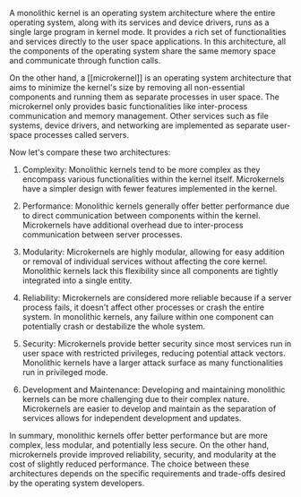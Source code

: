 
A monolithic kernel is an operating system architecture where the entire operating system, along with its services and device drivers, runs as a single large program in kernel mode. It provides a rich set of functionalities and services directly to the user space applications. In this architecture, all the components of the operating system share the same memory space and communicate through function calls.

On the other hand, a [[microkernel]] is an operating system architecture that aims to minimize the kernel's size by removing all non-essential components and running them as separate processes in user space. The microkernel only provides basic functionalities like inter-process communication and memory management. Other services such as file systems, device drivers, and networking are implemented as separate user-space processes called servers.

Now let's compare these two architectures:

1. Complexity: Monolithic kernels tend to be more complex as they encompass various functionalities within the kernel itself. Microkernels have a simpler design with fewer features implemented in the kernel.

2. Performance: Monolithic kernels generally offer better performance due to direct communication between components within the kernel. Microkernels have additional overhead due to inter-process communication between server processes.

3. Modularity: Microkernels are highly modular, allowing for easy addition or removal of individual services without affecting the core kernel. Monolithic kernels lack this flexibility since all components are tightly integrated into a single entity.

4. Reliability: Microkernels are considered more reliable because if a server process fails, it doesn't affect other processes or crash the entire system. In monolithic kernels, any failure within one component can potentially crash or destabilize the whole system.

5. Security: Microkernels provide better security since most services run in user space with restricted privileges, reducing potential attack vectors. Monolithic kernels have a larger attack surface as many functionalities run in privileged mode.

6. Development and Maintenance: Developing and maintaining monolithic kernels can be more challenging due to their complex nature. Microkernels are easier to develop and maintain as the separation of services allows for independent development and updates.

In summary, monolithic kernels offer better performance but are more complex, less modular, and potentially less secure. On the other hand, microkernels provide improved reliability, security, and modularity at the cost of slightly reduced performance. The choice between these architectures depends on the specific requirements and trade-offs desired by the operating system developers.